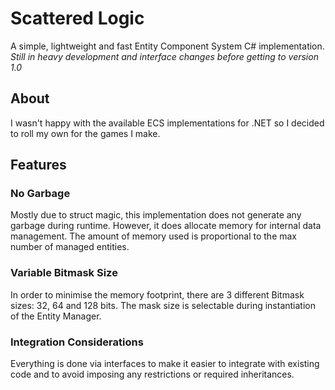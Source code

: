 # Scattered Logic #

A simple, lightweight and fast Entity Component System C# implementation.
*Still in heavy development and interface changes before getting to version 1.0*

## About ##

I wasn't happy with the available ECS implementations for .NET so I decided to roll my own for the games I make.

## Features ##

### No Garbage ###

Mostly due to struct magic, this implementation does not generate any garbage during runtime.
However, it does allocate memory for internal data management. The amount of memory used is proportional to the max number of managed entities.

### Variable Bitmask Size ###

In order to minimise the memory footprint, there are 3 different Bitmask sizes: 32, 64 and 128 bits. The mask size is selectable during instantiation of the Entity Manager.

### Integration Considerations ###

Everything is done via interfaces to make it easier to integrate with existing code and to avoid imposing any restrictions or required inheritances.